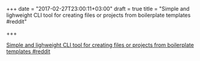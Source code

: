 +++
date = "2017-02-27T23:00:11+03:00"
draft = true
title = "Simple and lighweight CLI tool for creating files or projects from boilerplate templates  #reddit"

+++

<p><a href="https://t.co/RxkXkbvvxP">Simple and lighweight CLI tool for creating files or projects from boilerplate templates  #reddit</a></p>
